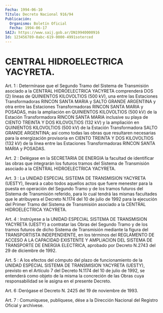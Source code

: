 ```yaml
---
Fecha: 1994-06-10
Título: Decreto Nacional 916/94
Publicación:
  Organismo: Boletín Oficial
  Fecha: 1994-06-17
SAIJ: https://www.saij.gob.ar/DN19940000916
Id: 123456789-0abc-619-0000-4991soterced
---
```

# CENTRAL HIDROELECTRICA YACYRETA.

<a id="1"></a>
Art.  1  :  Determínase  que  el  Segundo Tramo del Sistema de Transmisión    asociado  a  la  CENTRAL  HIDROELECTRICA    YACYRETA comprenderá DOS  (2) líneas de QUINIENTOS KILOVOLTIOS (500 kV), una entre las Estaciones  Transformadoras  RINCON  SANTA  MARIA y SALTO GRANDE  ARGENTINA  y  otra  entre  las  Estaciones  Transformadoras RINCON  SANTA  MARIA  y  POSADAS,  más  la ampliación en QUINIENTOS KILOVOLTIOS  (500  kV) de la Estación Transformadora  RINCON  SANTA MARIA inclusive su playa  de  CIENTO TREINTA Y DOS KILOVOLTIOS (132 kV)  y  la ampliación en QUINIENTOS  KILOVOLTIOS  (500  kV)  de  la Estación  Transformadora SALTO GRANDE ARGENTINA; así como todas las obras que resultaren  necesarias para la energización provisoria en CIENTO TREINTA Y DOS KILOVOLTIOS  (132  kV)  de  la línea entre las Estaciones    Transformadoras    RINCON   SANTA  MARIA  y  POSADAS.

<a id="2"></a>
Art.  2  : Delégase en la SECRETARIA DE ENERGIA la facultad de identificar  las  obras  que  integrarán  los  futuros  tramos  del Sistema  de  Transmisión   asociado  a  la  CENTRAL  HIDROELECTRICA YACYRETA.

<a id="3"></a>
Art.  3  :  La UNIDAD ESPECIAL SISTEMA DE TRANSMISION YACYRETA (UESTY), llevará a  cabo  todos  aquellos  actos que fuere menester para  la  puesta en operación del Segundo Tramo  y  de  los  tramos futuros del  Sistema  de  Transmisión referido, para lo cual tendrá las mismas facultades que le  atribuyera  el  Decreto N.1174 del 10 de julio de 1992 para la ejecución del Primer Tramo  del Sistema de Transmisión    asociado   a  la  CENTRAL  HIDROELECTRICA  YACYRETA.

<a id="4"></a>
Art. 4 : Instrúyese a la UNIDAD ESPECIAL SISTEMA DE TRANSMISION YACYRETA  (UESTY)  a contratar las Obras del Segundo Tramo y de los tramos futuros de dicho  Sistema  de Transmisión mediante la figura del TRANSPORTISTA INDEPENDIENTE, en  los términos del REGLAMENTO DE ACCESO  A  LA  CAPACIDAD  EXISTENTE  Y AMPLIACION  DEL  SISTEMA  DE TRANSPORTE DE ENERGIA ELECTRICA, aprobado  por  Decreto  N.2743 del 29 de diciembre de 1992.

<a id="5"></a>
Art. 5 : A los efectos del cómputo del plazo de funcionamiento de la  UNIDAD  ESPECIAL  SISTEMA  DE  TRANSMISION YACYRETA (UESTY), previsto en el Artículo 7 del Decreto N.1174  del  10  de  julio de 1992,  se  entenderá  como objeto de la misma la concreción de  las Obras cuya responsabilidad  se  le  asigna  en el presente Decreto.

<a id="6"></a>
Art.  6  :Derógase  el  Decreto N. 2425 del 19 de noviembre de 1993.

<a id="7"></a>
Art. 7 : Comuníquese, publíquese, dése a la Dirección Nacional del Registro Oficial y archívese.